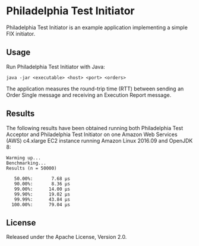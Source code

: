 Philadelphia Test Initiator
===========================

Philadelphia Test Initiator is an example application implementing a simple
FIX initiator.


Usage
-----

Run Philadelphia Test Initiator with Java:

    java -jar <executable> <host> <port> <orders>

The application measures the round-trip time (RTT) between sending an Order
Single message and receiving an Execution Report message.


Results
-------

The following results have been obtained running both Philadelphia Test
Acceptor and Philadelphia Test Initiator on one Amazon Web Services (AWS)
c4.xlarge EC2 instance running Amazon Linux 2016.09 and OpenJDK 8:

```
Warming up...
Benchmarking...
Results (n = 50000)

   50.00%:       7.68 µs
   90.00%:       8.36 µs
   99.00%:      14.00 µs
   99.90%:      19.02 µs
   99.99%:      43.84 µs
  100.00%:      79.04 µs
```

License
-------

Released under the Apache License, Version 2.0.
